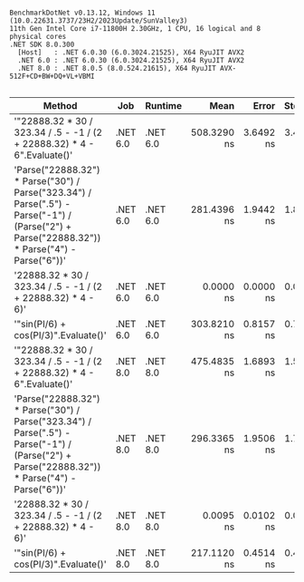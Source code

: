 ```

BenchmarkDotNet v0.13.12, Windows 11 (10.0.22631.3737/23H2/2023Update/SunValley3)
11th Gen Intel Core i7-11800H 2.30GHz, 1 CPU, 16 logical and 8 physical cores
.NET SDK 8.0.300
  [Host]   : .NET 6.0.30 (6.0.3024.21525), X64 RyuJIT AVX2
  .NET 6.0 : .NET 6.0.30 (6.0.3024.21525), X64 RyuJIT AVX2
  .NET 8.0 : .NET 8.0.5 (8.0.524.21615), X64 RyuJIT AVX-512F+CD+BW+DQ+VL+VBMI


```
| Method                                                                                                                                        | Job      | Runtime  | Mean        | Error     | StdDev    | Median      | Allocated |
|---------------------------------------------------------------------------------------------------------------------------------------------- |--------- |--------- |------------:|----------:|----------:|------------:|----------:|
| &#39;&quot;22888.32 * 30 / 323.34 / .5 - -1 / (2 + 22888.32) * 4 - 6&quot;.Evaluate()&#39;                                                                      | .NET 6.0 | .NET 6.0 | 508.3290 ns | 3.6492 ns | 3.4135 ns | 508.0180 ns |         - |
| &#39;Parse(&quot;22888.32&quot;) * Parse(&quot;30&quot;) / Parse(&quot;323.34&quot;) / Parse(&quot;.5&quot;) - Parse(&quot;-1&quot;) / (Parse(&quot;2&quot;) + Parse(&quot;22888.32&quot;)) * Parse(&quot;4&quot;) - Parse(&quot;6&quot;))&#39; | .NET 6.0 | .NET 6.0 | 281.4396 ns | 1.9442 ns | 1.8186 ns | 282.0523 ns |         - |
| &#39;22888.32 * 30 / 323.34 / .5 - -1 / (2 + 22888.32) * 4 - 6)&#39;                                                                                  | .NET 6.0 | .NET 6.0 |   0.0000 ns | 0.0000 ns | 0.0000 ns |   0.0000 ns |         - |
| &#39;&quot;sin(PI/6) + cos(PI/3)&quot;.Evaluate()&#39;                                                                                                          | .NET 6.0 | .NET 6.0 | 303.8210 ns | 0.8157 ns | 0.7231 ns | 303.7688 ns |         - |
| &#39;&quot;22888.32 * 30 / 323.34 / .5 - -1 / (2 + 22888.32) * 4 - 6&quot;.Evaluate()&#39;                                                                      | .NET 8.0 | .NET 8.0 | 475.4835 ns | 1.6893 ns | 1.5801 ns | 475.5266 ns |         - |
| &#39;Parse(&quot;22888.32&quot;) * Parse(&quot;30&quot;) / Parse(&quot;323.34&quot;) / Parse(&quot;.5&quot;) - Parse(&quot;-1&quot;) / (Parse(&quot;2&quot;) + Parse(&quot;22888.32&quot;)) * Parse(&quot;4&quot;) - Parse(&quot;6&quot;))&#39; | .NET 8.0 | .NET 8.0 | 296.3365 ns | 1.9506 ns | 1.7291 ns | 295.4354 ns |         - |
| &#39;22888.32 * 30 / 323.34 / .5 - -1 / (2 + 22888.32) * 4 - 6)&#39;                                                                                  | .NET 8.0 | .NET 8.0 |   0.0095 ns | 0.0102 ns | 0.0095 ns |   0.0074 ns |         - |
| &#39;&quot;sin(PI/6) + cos(PI/3)&quot;.Evaluate()&#39;                                                                                                          | .NET 8.0 | .NET 8.0 | 217.1120 ns | 0.4514 ns | 0.4222 ns | 217.1214 ns |         - |
